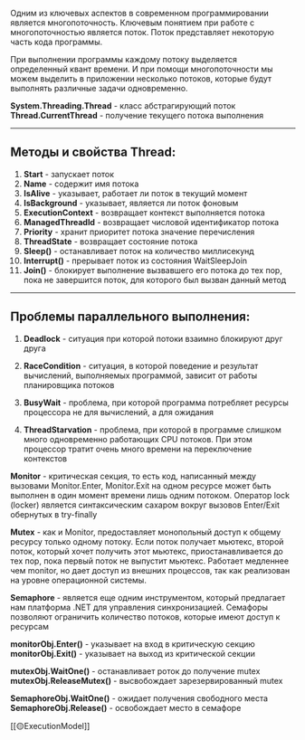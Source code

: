 Одним из ключевых аспектов в современном программировании является многопоточность. Ключевым понятием при работе с многопоточностью является поток. Поток представляет некоторую часть кода программы.

При выполнении программы каждому потоку выделяется определенный квант времени. И при помощи многопоточности мы можем выделить в приложении несколько потоков, которые будут выполнять различные задачи одновременно. 

**System.Threading.Thread** - класс абстрагирующий поток
**Thread.CurrentThread** - получение текущего потока выполнения

---
## Методы и свойства Thread:

1. **Start** - запускает поток
2. **Name** - содержит имя потока
3. **IsAlive** - указывает, работает ли поток в текущий момент
4. **IsBackground** - указывает, является ли поток фоновым
5. **ExecutionContext** - возвращает контекст выполняется потока
6. **ManagedThreadId** - возвращает числовой идентификатор потока
7. **Priority** - хранит приоритет потока значение перечисления
8. **ThreadState** - возвращает состояние потока
9. **Sleep()** - останавливает поток на количество миллисекунд
10. **Interrupt()** - прерывает поток из состояния WaitSleepJoin
11. **Join()** - блокирует выполнение вызвавшего его потока до тех пор, пока не завершится поток, для которого был вызван данный метод

---

## Проблемы параллельного выполнения:

1. **Deadlock** - ситуация при которой потоки взаимно блокируют друг друга
    
2. **RaceCondition** - cитуация, в которой поведение и результат вычислений, выполняемых программой, зависит от работы планировщика потоков
    
3. **BusyWait** - проблема, при которой программа потребляет ресурсы процессора не для вычислений, а для ожидания
    
4. **ThreadStarvation** - проблема, при которой в программе слишком много одновременно работающих CPU потоков. При этом процессор тратит очень много времени на переключение контекстов


**Monitor** - критическая секция, то есть код, написанный между вызовами Monitor.Enter, Monitor.Exit на одном ресурсе может быть выполнен в один момент времени лишь одним потоком. Оператор lock (locker) является синтаксическим сахаром вокруг вызовов Enter/Exit обернутых в try-finally

**Mutex** -  как и Monitor, предоставляет монопольный доступ к общему ресурсу только одному потоку. Если поток получает мьютекс, второй поток, который хочет получить этот мьютекс, приостанавливается до тех пор, пока первый поток не выпустит мьютекс. Работает медленнее чем monitor, но дает доступ из внешних процессов, так как реализован на уровне операционной системы.

**Semaphore** - является еще одним инструментом, который предлагает нам платформа .NET для управления синхронизацией. Семафоры позволяют ограничить количество потоков, которые имеют доступ к ресурсам

**monitorObj.Enter()** - указывает на вход в критическую секцию  
**monitorObj.Exit()** - указывает на выход из критической секции

**mutexObj.WaitOne()** - останавливает роток до получение mutex  
**mutexObj.ReleaseMutex()** - высвобождает зарезервированный mutex  

**SemaphoreObj.WaitOne()** - ожидает получения свободного места  
**SemaphoreObj.Release()** - освобождает место в семафоре

[[🟡ExecutionModel]]